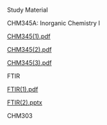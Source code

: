 
Study Material

CHM345A: Inorganic Chemistry I 

[CHM345(1).pdf](https://github.com/6202cvp/studymaterial/files/7613157/CHM345.1.pdf)

[CHM345(2).pdf](https://github.com/6202cvp/studymaterial/files/7613155/CHM345.2.pdf)

[CHM345(3).pdf](https://github.com/6202cvp/studymaterial/files/7613156/CHM345.3.pdf)

FTIR

[FTIR(1).pdf](https://github.com/6202cvp/studymaterial/files/7613159/FTIR.1.pdf)

[FTIR(2).pptx](https://github.com/6202cvp/studymaterial/files/7613160/FTIR.2.pptx)

CHM303
